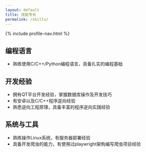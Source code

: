 ```yaml
---
layout: default
title: 技能专长
permalink: /skills/
---
```


{% include profile-nav.html %}

## 编程语言
- 熟练使用C/C++/Python编程语言，具备扎实的编程基础

## 开发经验
- 拥有QT平台开发经验，掌握数据库操作及开发技巧
- 有安卓以及C/C++程序逆向经验
- 熟悉逆向工程原理，具备丰富的程序逆向实践经验

## 系统与工具
- 熟练操作Linux系统，有服务器部署经验
- 具备开发爬虫的能力，有使用过playwright架构编写爬虫项目经验 